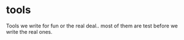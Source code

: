 tools
=====

Tools we write for fun or the real deal.. most of them are test before we write the real ones.
